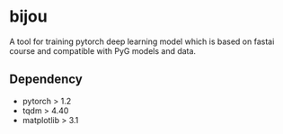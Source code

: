 # bijou

A tool for training pytorch deep learning model which is based on fastai course and compatible with PyG models and data.

## Dependency
- pytorch > 1.2
- tqdm > 4.40
- matplotlib > 3.1